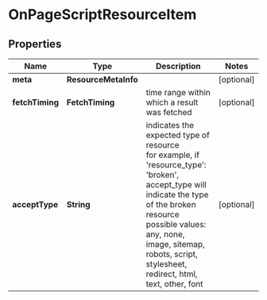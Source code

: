 # OnPageScriptResourceItem


## Properties

| Name | Type | Description | Notes |
|------------ | ------------- | ------------- | -------------|
**meta** | **ResourceMetaInfo** |  |[optional]|
**fetchTiming** | **FetchTiming** | time range within which a result was fetched |[optional]|
**acceptType** | **String** | indicates the expected type of resource<br>for example, if 'resource_type': 'broken', accept_type will indicate the type of the broken resource<br>possible values:<br>any, none, image, sitemap, robots, script, stylesheet, redirect, html, text, other, font |[optional]|